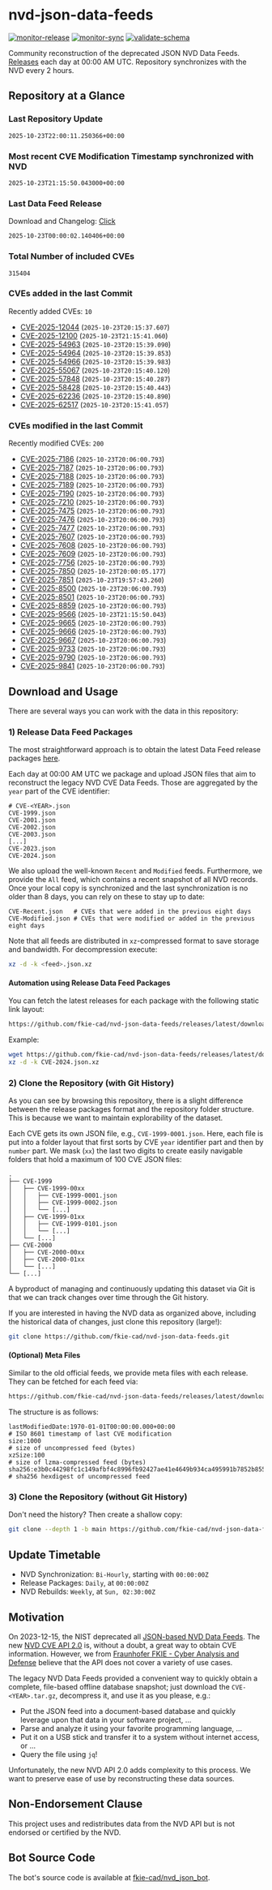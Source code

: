 # nvd-json-data-feeds

[![monitor-release](https://github.com/fkie-cad/nvd-json-data-feeds/actions/workflows/monitor_release.yml/badge.svg)](https://github.com/fkie-cad/nvd-json-data-feeds/actions/workflows/monitor_release.yml)
[![monitor-sync](https://github.com/fkie-cad/nvd-json-data-feeds/actions/workflows/monitor_sync.yml/badge.svg)](https://github.com/fkie-cad/nvd-json-data-feeds/actions/workflows/monitor_sync.yml)
[![validate-schema](https://github.com/fkie-cad/nvd-json-data-feeds/actions/workflows/validate_schema.yml/badge.svg)](https://github.com/fkie-cad/nvd-json-data-feeds/actions/workflows/validate_schema.yml)

Community reconstruction of the deprecated JSON NVD Data Feeds.
[Releases](https://github.com/fkie-cad/nvd-json-data-feeds/releases/latest) each day at 00:00 AM UTC.
Repository synchronizes with the NVD every 2 hours.

## Repository at a Glance

### Last Repository Update

```plain
2025-10-23T22:00:11.250366+00:00
```

### Most recent CVE Modification Timestamp synchronized with NVD

```plain
2025-10-23T21:15:50.043000+00:00
```

### Last Data Feed Release

Download and Changelog: [Click](https://github.com/fkie-cad/nvd-json-data-feeds/releases/latest)

```plain
2025-10-23T00:00:02.140406+00:00
```

### Total Number of included CVEs

```plain
315404
```

### CVEs added in the last Commit

Recently added CVEs: `10`

- [CVE-2025-12044](CVE-2025/CVE-2025-120xx/CVE-2025-12044.json) (`2025-10-23T20:15:37.607`)
- [CVE-2025-12100](CVE-2025/CVE-2025-121xx/CVE-2025-12100.json) (`2025-10-23T21:15:41.060`)
- [CVE-2025-54963](CVE-2025/CVE-2025-549xx/CVE-2025-54963.json) (`2025-10-23T20:15:39.090`)
- [CVE-2025-54964](CVE-2025/CVE-2025-549xx/CVE-2025-54964.json) (`2025-10-23T20:15:39.853`)
- [CVE-2025-54966](CVE-2025/CVE-2025-549xx/CVE-2025-54966.json) (`2025-10-23T20:15:39.983`)
- [CVE-2025-55067](CVE-2025/CVE-2025-550xx/CVE-2025-55067.json) (`2025-10-23T20:15:40.120`)
- [CVE-2025-57848](CVE-2025/CVE-2025-578xx/CVE-2025-57848.json) (`2025-10-23T20:15:40.287`)
- [CVE-2025-58428](CVE-2025/CVE-2025-584xx/CVE-2025-58428.json) (`2025-10-23T20:15:40.443`)
- [CVE-2025-62236](CVE-2025/CVE-2025-622xx/CVE-2025-62236.json) (`2025-10-23T20:15:40.890`)
- [CVE-2025-62517](CVE-2025/CVE-2025-625xx/CVE-2025-62517.json) (`2025-10-23T20:15:41.057`)


### CVEs modified in the last Commit

Recently modified CVEs: `200`

- [CVE-2025-7186](CVE-2025/CVE-2025-71xx/CVE-2025-7186.json) (`2025-10-23T20:06:00.793`)
- [CVE-2025-7187](CVE-2025/CVE-2025-71xx/CVE-2025-7187.json) (`2025-10-23T20:06:00.793`)
- [CVE-2025-7188](CVE-2025/CVE-2025-71xx/CVE-2025-7188.json) (`2025-10-23T20:06:00.793`)
- [CVE-2025-7189](CVE-2025/CVE-2025-71xx/CVE-2025-7189.json) (`2025-10-23T20:06:00.793`)
- [CVE-2025-7190](CVE-2025/CVE-2025-71xx/CVE-2025-7190.json) (`2025-10-23T20:06:00.793`)
- [CVE-2025-7210](CVE-2025/CVE-2025-72xx/CVE-2025-7210.json) (`2025-10-23T20:06:00.793`)
- [CVE-2025-7475](CVE-2025/CVE-2025-74xx/CVE-2025-7475.json) (`2025-10-23T20:06:00.793`)
- [CVE-2025-7476](CVE-2025/CVE-2025-74xx/CVE-2025-7476.json) (`2025-10-23T20:06:00.793`)
- [CVE-2025-7477](CVE-2025/CVE-2025-74xx/CVE-2025-7477.json) (`2025-10-23T20:06:00.793`)
- [CVE-2025-7607](CVE-2025/CVE-2025-76xx/CVE-2025-7607.json) (`2025-10-23T20:06:00.793`)
- [CVE-2025-7608](CVE-2025/CVE-2025-76xx/CVE-2025-7608.json) (`2025-10-23T20:06:00.793`)
- [CVE-2025-7609](CVE-2025/CVE-2025-76xx/CVE-2025-7609.json) (`2025-10-23T20:06:00.793`)
- [CVE-2025-7756](CVE-2025/CVE-2025-77xx/CVE-2025-7756.json) (`2025-10-23T20:06:00.793`)
- [CVE-2025-7850](CVE-2025/CVE-2025-78xx/CVE-2025-7850.json) (`2025-10-23T20:00:05.177`)
- [CVE-2025-7851](CVE-2025/CVE-2025-78xx/CVE-2025-7851.json) (`2025-10-23T19:57:43.260`)
- [CVE-2025-8500](CVE-2025/CVE-2025-85xx/CVE-2025-8500.json) (`2025-10-23T20:06:00.793`)
- [CVE-2025-8501](CVE-2025/CVE-2025-85xx/CVE-2025-8501.json) (`2025-10-23T20:06:00.793`)
- [CVE-2025-8859](CVE-2025/CVE-2025-88xx/CVE-2025-8859.json) (`2025-10-23T20:06:00.793`)
- [CVE-2025-9566](CVE-2025/CVE-2025-95xx/CVE-2025-9566.json) (`2025-10-23T21:15:50.043`)
- [CVE-2025-9665](CVE-2025/CVE-2025-96xx/CVE-2025-9665.json) (`2025-10-23T20:06:00.793`)
- [CVE-2025-9666](CVE-2025/CVE-2025-96xx/CVE-2025-9666.json) (`2025-10-23T20:06:00.793`)
- [CVE-2025-9667](CVE-2025/CVE-2025-96xx/CVE-2025-9667.json) (`2025-10-23T20:06:00.793`)
- [CVE-2025-9733](CVE-2025/CVE-2025-97xx/CVE-2025-9733.json) (`2025-10-23T20:06:00.793`)
- [CVE-2025-9790](CVE-2025/CVE-2025-97xx/CVE-2025-9790.json) (`2025-10-23T20:06:00.793`)
- [CVE-2025-9841](CVE-2025/CVE-2025-98xx/CVE-2025-9841.json) (`2025-10-23T20:06:00.793`)


## Download and Usage

There are several ways you can work with the data in this repository:

### 1) Release Data Feed Packages

The most straightforward approach is to obtain the latest Data Feed release packages [here](https://github.com/fkie-cad/nvd-json-data-feeds/releases/latest).

Each day at 00:00 AM UTC we package and upload JSON files that aim to reconstruct the legacy NVD CVE Data Feeds.
Those are aggregated by the `year` part of the CVE identifier:

```
# CVE-<YEAR>.json
CVE-1999.json
CVE-2001.json
CVE-2002.json
CVE-2003.json
[...]
CVE-2023.json
CVE-2024.json
```

We also upload the well-known `Recent` and `Modified` feeds.
Furthermore, we provide the `All` feed, which contains a recent snapshot of all NVD records.
Once your local copy is synchronized and the last synchronization is no older than 8 days, you can rely on these to stay up to date:

```plain
CVE-Recent.json   # CVEs that were added in the previous eight days
CVE-Modified.json # CVEs that were modified or added in the previous eight days
```

Note that all feeds are distributed in `xz`-compressed format to save storage and bandwidth.
For decompression execute:

```sh
xz -d -k <feed>.json.xz
```

#### Automation using Release Data Feed Packages

You can fetch the latest releases for each package with the following static link layout:

```sh
https://github.com/fkie-cad/nvd-json-data-feeds/releases/latest/download/CVE-<YEAR>.json.xz
```

Example:

```sh
wget https://github.com/fkie-cad/nvd-json-data-feeds/releases/latest/download/CVE-2024.json.xz
xz -d -k CVE-2024.json.xz
```

### 2) Clone the Repository (with Git History)

As you can see by browsing this repository, there is a slight difference between the release packages format and the repository folder structure.
This is because we want to maintain explorability of the dataset.

Each CVE gets its own JSON file, e.g., `CVE-1999-0001.json`.
Here, each file is put into a folder layout that first sorts by CVE `year` identifier part and then by `number` part.
We mask (`xx`) the last two digits to create easily navigable folders that hold a maximum of 100 CVE JSON files:

```plain
.
├── CVE-1999
│   ├── CVE-1999-00xx
│   │   ├── CVE-1999-0001.json
│   │   ├── CVE-1999-0002.json
│   │   └── [...]
│   ├── CVE-1999-01xx
│   │   ├── CVE-1999-0101.json
│   │   └── [...]
│   └── [...]
├── CVE-2000
│   ├── CVE-2000-00xx
│   ├── CVE-2000-01xx
│   └── [...]
└── [...]
```

A byproduct of managing and continuously updating this dataset via Git is that we can track changes over time through the Git history.

If you are interested in having the NVD data as organized above, including the historical data of changes, just clone this repository (large!):

```sh
git clone https://github.com/fkie-cad/nvd-json-data-feeds.git
```

#### (Optional) Meta Files

Similar to the old official feeds, we provide meta files with each release. They can be fetched for each feed via:

```sh
https://github.com/fkie-cad/nvd-json-data-feeds/releases/latest/download/CVE-<YEAR>.meta
```

The structure is as follows:

```plain
lastModifiedDate:1970-01-01T00:00:00.000+00:00                          # ISO 8601 timestamp of last CVE modification
size:1000                                                               # size of uncompressed feed (bytes)
xzSize:100                                                              # size of lzma-compressed feed (bytes)
sha256:e3b0c44298fc1c149afbf4c8996fb92427ae41e4649b934ca495991b7852b855 # sha256 hexdigest of uncompressed feed
```

### 3) Clone the Repository (without Git History)

Don't need the history? Then create a shallow copy:

```sh
git clone --depth 1 -b main https://github.com/fkie-cad/nvd-json-data-feeds.git
```


## Update Timetable

* NVD Synchronization: `Bi-Hourly`, starting with `00:00:00Z`
* Release Packages: `Daily`, at `00:00:00Z`
* NVD Rebuilds: `Weekly`, at `Sun, 02:30:00Z`


## Motivation

On 2023-12-15, the NIST deprecated all [JSON-based NVD Data Feeds](https://nvd.nist.gov/vuln/data-feeds#divRetirementBanner-1).
The new [NVD CVE API 2.0](https://nvd.nist.gov/developers/vulnerabilities) is, without a doubt, a great way to obtain CVE information.
However, we from [Fraunhofer FKIE - Cyber Analysis and Defense](https://www.fkie.fraunhofer.de/en/departments/cad.html) believe that the API does not cover a variety of use cases.

The legacy NVD Data Feeds provided a convenient way to quickly obtain a complete, file-based offline database snapshot; just download the `CVE-<YEAR>.tar.gz`, decompress it, and use it as you please, e.g.:

- Put the JSON feed into a document-based database and quickly leverage upon that data in your software project, ...
- Parse and analyze it using your favorite programming language, ...
- Put it on a USB stick and transfer it to a system without internet access, or ...
- Query the file using `jq`!

Unfortunately, the new NVD API 2.0 adds complexity to this process.
We want to preserve ease of use by reconstructing these data sources.

## Non-Endorsement Clause

This project uses and redistributes data from the NVD API but is not endorsed or certified by the NVD.

## Bot Source Code

The bot's source code is available at [fkie-cad/nvd\_json\_bot](https://github.com/fkie-cad/nvd_json_bot).